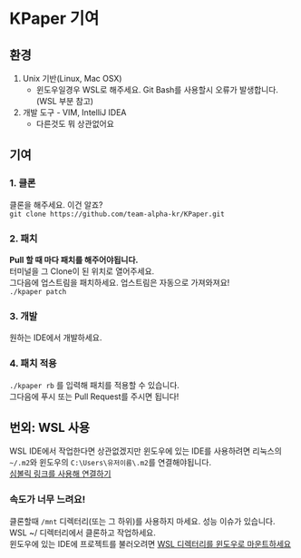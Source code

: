 # KPaper 기여
## 환경
1. Unix 기반(Linux, Mac OSX)
    - 윈도우일경우 WSL로 해주세요. Git Bash를 사용할시 오류가 발생합니다. (WSL 부분 참고)
2. 개발 도구 - VIM, IntelliJ IDEA
    - 다른것도 뭐 상관없어요
    
## 기여
### 1. 클론
클론을 해주세요. 이건 알죠?\
`git clone https://github.com/team-alpha-kr/KPaper.git`

### 2. 패치
**Pull 할 때 마다 패치를 해주어야됩니다.**\
터미널을 그 Clone이 된 위치로 열어주세요.\
그다음에 업스트림을 패치하세요. 업스트림은 자동으로 가져와져요!\
`./kpaper patch`

### 3. 개발
원하는 IDE에서 개발하세요.

### 4. 패치 적용
`./kpaper rb` 를 입력해 패치를 적용할 수 있습니다.\
그다음에 푸시 또는 Pull Request를 주시면 됩니다!

## 번외: WSL 사용
WSL IDE에서 작업한다면 상관없겠지만 윈도우에 있는 IDE를 사용하려면 리눅스의 `~/.m2`와 윈도우의 `C:\Users\유저이름\.m2`를 연결해야됩니다.\
[심볼릭 링크를 사용해 연결하기](https://stackoverflow.com/questions/56764503/windows-10-wsl-maven-config)
### 속도가 너무 느려요!
클론할때 `/mnt` 디렉터리(또는 그 하위)를 사용하지 마세요. 성능 이슈가 있습니다.\
WSL ~/ 디렉터리에서 클론하고 작업하세요.\
윈도우에 있는 IDE에 프로젝트를 불러오려면 [WSL 디렉터리를 윈도우로 마운트하세요](https://www.howtogeek.com/426749/how-to-access-your-linux-wsl-files-in-windows-10/)